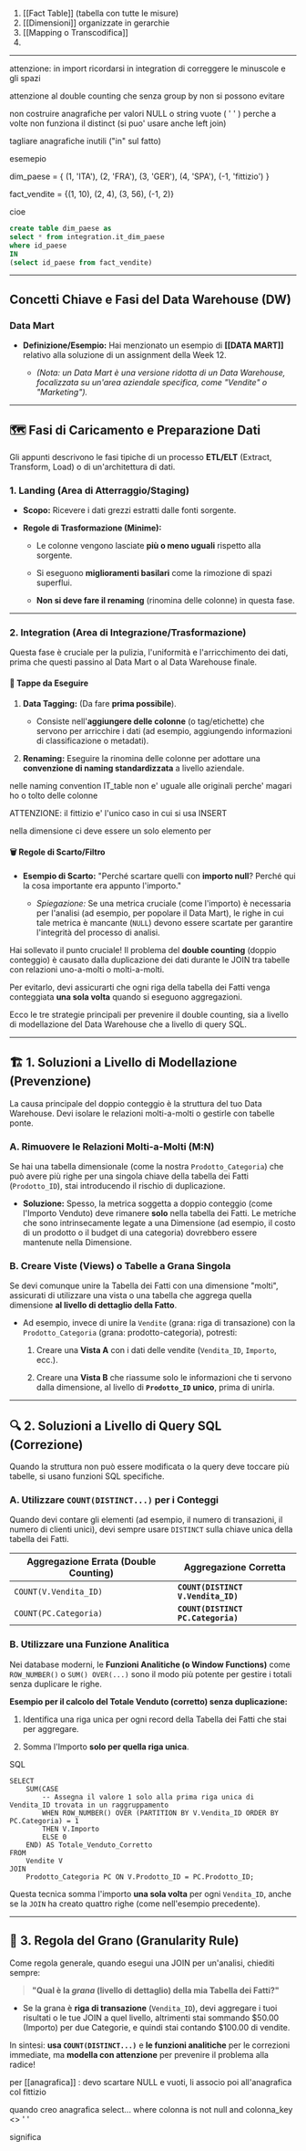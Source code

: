 1. [[Fact Table]] (tabella con tutte le misure)
2. [[Dimensioni]] organizzate in gerarchie
3. [[Mapping o Transcodifica]]
4. 

---

attenzione: in import ricordarsi in integration di correggere le minuscole e gli spazi

attenzione al double counting che senza group by non si possono evitare

non costruire anagrafiche per valori NULL o string vuote ( ' ' ) perche a volte non funziona il distinct (si puo' usare anche left join)

tagliare anagrafiche inutili
("in" sul fatto)

esemepio

dim_paese = { (1, 'ITA'), (2, 'FRA'), (3, 'GER'), (4, 'SPA'), (-1, 'fittizio') }

fact_vendite = {(1, 10), (2, 4), (3, 56), (-1, 2)}

cioe 
```sql 
create table dim_paese as
select * from integration.it_dim_paese
where id_paese 
IN
(select id_paese from fact_vendite)
```


---
##  Concetti Chiave e Fasi del Data Warehouse (DW)

### Data Mart

- **Definizione/Esempio:** Hai menzionato un esempio di **[[DATA MART]]** relativo alla soluzione di un assignment della Week 12.
    
    - _(Nota: un Data Mart è una versione ridotta di un Data Warehouse, focalizzata su un'area aziendale specifica, come "Vendite" o "Marketing")._
        

---

## 🗺️ Fasi di Caricamento e Preparazione Dati

Gli appunti descrivono le fasi tipiche di un processo **ETL/ELT** (Extract, Transform, Load) o di un'architettura di dati.

### 1. Landing (Area di Atterraggio/Staging)

- **Scopo:** Ricevere i dati grezzi estratti dalle fonti sorgente.
    
- **Regole di Trasformazione (Minime):**
    
    - Le colonne vengono lasciate **più o meno uguali** rispetto alla sorgente.
        
    - Si eseguono **miglioramenti basilari** come la rimozione di spazi superflui.
        
    - **Non si deve fare il renaming** (rinomina delle colonne) in questa fase.
        

---

### 2. Integration (Area di Integrazione/Trasformazione)

Questa fase è cruciale per la pulizia, l'uniformità e l'arricchimento dei dati, prima che questi passino al Data Mart o al Data Warehouse finale.

#### 🎯 Tappe da Eseguire

1. **Data Tagging:** (Da fare **prima possibile**).
    
    - Consiste nell'**aggiungere delle colonne** (o tag/etichette) che servono per arricchire i dati (ad esempio, aggiungendo informazioni di classificazione o metadati).
        
2. **Renaming:** Eseguire la rinomina delle colonne per adottare una **convenzione di naming standardizzata** a livello aziendale.

nelle naming convention IT_table non e' uguale alle originali perche' magari ho o tolto delle colonne

ATTENZIONE: il fittizio e' l'unico caso in cui si usa INSERT

nella dimensione ci deve essere un solo elemento per

#### 🗑️ Regole di Scarto/Filtro

- **Esempio di Scarto:** "Perché scartare quelli con **importo null**? Perché qui la cosa importante era appunto l'importo."
    
    - _Spiegazione:_ Se una metrica cruciale (come l'importo) è necessaria per l'analisi (ad esempio, per popolare il Data Mart), le righe in cui tale metrica è mancante (`NULL`) devono essere scartate per garantire l'integrità del processo di analisi.
        


Hai sollevato il punto cruciale! Il problema del **double counting** (doppio conteggio) è causato dalla duplicazione dei dati durante le JOIN tra tabelle con relazioni uno-a-molti o molti-a-molti.

Per evitarlo, devi assicurarti che ogni riga della tabella dei Fatti venga conteggiata **una sola volta** quando si eseguono aggregazioni.

Ecco le tre strategie principali per prevenire il double counting, sia a livello di modellazione del Data Warehouse che a livello di query SQL.

---

## 🏗️ 1. Soluzioni a Livello di Modellazione (Prevenzione)

La causa principale del doppio conteggio è la struttura del tuo Data Warehouse. Devi isolare le relazioni molti-a-molti o gestirle con tabelle ponte.

### A. Rimuovere le Relazioni Molti-a-Molti (M:N)

Se hai una tabella dimensionale (come la nostra `Prodotto_Categoria`) che può avere più righe per una singola chiave della tabella dei Fatti (`Prodotto_ID`), stai introducendo il rischio di duplicazione.

- **Soluzione:** Spesso, la metrica soggetta a doppio conteggio (come l'Importo Venduto) deve rimanere **solo** nella tabella dei Fatti. Le metriche che sono intrinsecamente legate a una Dimensione (ad esempio, il costo di un prodotto o il budget di una categoria) dovrebbero essere mantenute nella Dimensione.
    

### B. Creare Viste (Views) o Tabelle a Grana Singola

Se devi comunque unire la Tabella dei Fatti con una dimensione "molti", assicurati di utilizzare una vista o una tabella che aggrega quella dimensione **al livello di dettaglio della Fatto**.

- Ad esempio, invece di unire la `Vendite` (grana: riga di transazione) con la `Prodotto_Categoria` (grana: prodotto-categoria), potresti:
    
    1. Creare una **Vista A** con i dati delle vendite (`Vendita_ID`, `Importo`, ecc.).
        
    2. Creare una **Vista B** che riassume solo le informazioni che ti servono dalla dimensione, al livello di **`Prodotto_ID` unico**, prima di unirla.
        

---

## 🔍 2. Soluzioni a Livello di Query SQL (Correzione)

Quando la struttura non può essere modificata o la query deve toccare più tabelle, si usano funzioni SQL specifiche.

### A. Utilizzare `COUNT(DISTINCT...)` per i Conteggi

Quando devi contare gli elementi (ad esempio, il numero di transazioni, il numero di clienti unici), devi sempre usare `DISTINCT` sulla chiave unica della tabella dei Fatti.

|Aggregazione Errata (Double Counting)|Aggregazione Corretta|
|---|---|
|`COUNT(V.Vendita_ID)`|**`COUNT(DISTINCT V.Vendita_ID)`**|
|`COUNT(PC.Categoria)`|**`COUNT(DISTINCT PC.Categoria)`**|

### B. Utilizzare una Funzione Analitica

Nei database moderni, le **Funzioni Analitiche (o Window Functions)** come `ROW_NUMBER()` o `SUM() OVER(...)` sono il modo più potente per gestire i totali senza duplicare le righe.

**Esempio per il calcolo del Totale Venduto (corretto) senza duplicazione:**

1. Identifica una riga unica per ogni record della Tabella dei Fatti che stai per aggregare.
    
2. Somma l'Importo **solo per quella riga unica**.
    

SQL

```
SELECT
    SUM(CASE
        -- Assegna il valore 1 solo alla prima riga unica di Vendita_ID trovata in un raggruppamento
        WHEN ROW_NUMBER() OVER (PARTITION BY V.Vendita_ID ORDER BY PC.Categoria) = 1
        THEN V.Importo
        ELSE 0
    END) AS Totale_Venduto_Corretto
FROM
    Vendite V
JOIN
    Prodotto_Categoria PC ON V.Prodotto_ID = PC.Prodotto_ID;
```

Questa tecnica somma l'importo **una sola volta** per ogni `Vendita_ID`, anche se la `JOIN` ha creato quattro righe (come nell'esempio precedente).

---

## 📏 3. Regola del Grano (Granularity Rule)

Come regola generale, quando esegui una JOIN per un'analisi, chiediti sempre:

> **"Qual è la _grana_ (livello di dettaglio) della mia Tabella dei Fatti?"**

- Se la grana è **riga di transazione** (`Vendita_ID`), devi aggregare i tuoi risultati o le tue JOIN a quel livello, altrimenti stai sommando $50.00 (Importo) per due Categorie, e quindi stai contando $100.00 di vendite.
    

In sintesi: **usa `COUNT(DISTINCT...)`** e **le funzioni analitiche** per le correzioni immediate, ma **modella con attenzione** per prevenire il problema alla radice!


per [[anagrafica]] : devo scartare NULL e vuoti, li associo poi all'anagrafica col fittizio

quando creo anagrafica
select...
where colonna is not null and colonna_key  <> ' '

significa
